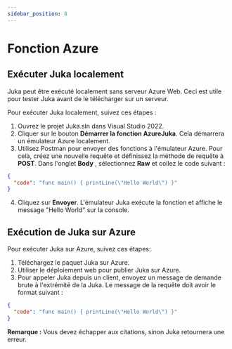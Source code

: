 ```yaml
---
sidebar_position: 8
---
```


# Fonction Azure

## Exécuter Juka localement

Juka peut être exécuté localement sans serveur Azure Web. Ceci est utile pour tester Juka avant de le télécharger sur un serveur.

Pour exécuter Juka localement, suivez ces étapes :

1. Ouvrez le projet Juka.sln dans Visual Studio 2022.
2. Cliquer sur le bouton **Démarrer la fonction AzureJuka**. Cela démarrera un émulateur Azure localement.
3. Utilisez Postman pour envoyer des fonctions à l'émulateur Azure. Pour cela, créez une nouvelle requête et définissez la méthode de requête à **POST**. Dans l'onglet **Body** , sélectionnez **Raw** et collez le code suivant :

```json
{
  "code": "func main() { printLine(\"Hello World\") }"
}
```

4. Cliquez sur **Envoyer**. L'émulateur Juka exécute la fonction et affiche le message "Hello World" sur la console.

## Exécution de Juka sur Azure

Pour exécuter Juka sur Azure, suivez ces étapes:

1. Téléchargez le paquet Juka sur Azure.
2. Utiliser le déploiement web pour publier Juka sur Azure.
3. Pour appeler Juka depuis un client, envoyez un message de demande brute à l'extrémité de la Juka. Le message de la requête doit avoir le format suivant :

```json
{
  "code": "func main() { printLine(\"Hello World\") }"
}
```

**Remarque :** Vous devez échapper aux citations, sinon Juka retournera une erreur.
